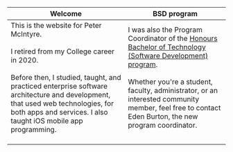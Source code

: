Welcome | BSD program
--- | ---
This is the website for Peter McIntyre.<br><br>I retired from my College career in 2020.<br><br>Before then, I studied, taught, and practiced enterprise software architecture and development, that used web technologies, for both apps and services. I also taught iOS mobile app programming.<br><br> | I was also the Program Coordinator of the [Honours Bachelor of Technology (Software Development) program](https://sdds.senecacollege.ca/program/bsd/overview).<br><br>Whether you're a student, faculty, administrator, or an interested community member, feel free to contact Eden Burton, the new program coordinator.<br><br>
